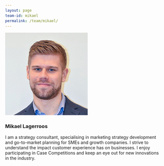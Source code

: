 ```yaml
---
layout: page
team-id: mikael
permalink: /team/mikael/
---
```


![Mikael Lagerroos](/images/team/mikael.jpg)

### Mikael Lagerroos

I am a strategy consultant, specialising in marketing strategy development and go-to-market planning for SMEs and growth companies. I strive to understand the impact customer experience has on businesses. I enjoy participating in Case Competitions and keep an eye out for new innovations in the industry.
